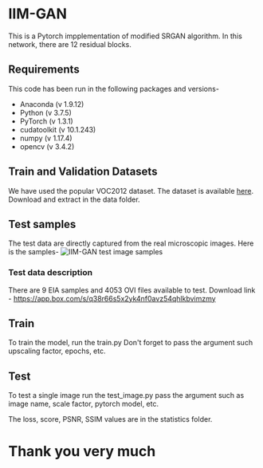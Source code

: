 # IIM-GAN
This is a Pytorch impplementation of modified SRGAN algorithm. In this network, there are 12 residual blocks.

## Requirements
This code has been run in the following packages and versions-

* Anaconda (v 1.9.12)
* Python (v 3.7.5)
* PyTorch (v 1.3.1)
* cudatoolkit (v 10.1.243)
* numpy (v 1.17.4)
* opencv (v 3.4.2)

## Train and Validation Datasets
We have used the popular VOC2012 dataset. The dataset is available [here](http://host.robots.ox.ac.uk/pascal/VOC/voc2012/). Download and extract in the data folder.

## Test samples
The test data are directly captured from the real microscopic images. Here is the samples-
![IIM-GAN test image samples](https://user-images.githubusercontent.com/5467074/110726692-30f71280-825d-11eb-821d-5e5eb24b1a46.jpg)

### Test data description
There are 9 EIA samples and 4053 OVI files available to test.
Download link - https://app.box.com/s/q38r66s5x2yk4nf0avz54qhlkbvimzmy

## Train
To train the model, run the train.py Don't forget to pass the argument such upscaling factor, epochs, etc.

## Test
To test a single image run the test_image.py pass the argument such as image name, scale factor, pytorch model, etc.

The loss, score, PSNR, SSIM values are in the statistics folder.

# Thank you very much

